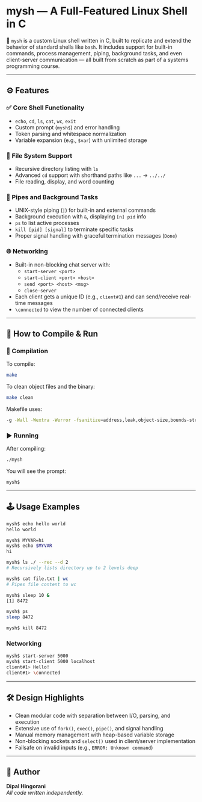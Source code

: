 # mysh — A Full-Featured Linux Shell in C

🧠 `mysh` is a custom Linux shell written in C, built to replicate and extend the behavior of standard shells like `bash`. It includes support for built-in commands, process management, piping, background tasks, and even client-server communication — all built from scratch as part of a systems programming course.

---

## ⚙️ Features

### ✅ Core Shell Functionality
- `echo`, `cd`, `ls`, `cat`, `wc`, `exit`
- Custom prompt (`mysh$`) and error handling
- Token parsing and whitespace normalization
- Variable expansion (e.g., `$var`) with unlimited storage

### 📂 File System Support
- Recursive directory listing with `ls`
- Advanced `cd` support with shorthand paths like `...` → `../../`
- File reading, display, and word counting

### 🔀 Pipes and Background Tasks
- UNIX-style piping (`|`) for built-in and external commands
- Background execution with `&`, displaying `[n] pid` info
- `ps` to list active processes
- `kill [pid] [signal]` to terminate specific tasks
- Proper signal handling with graceful termination messages (`Done`)

### 🌐 Networking
- Built-in non-blocking chat server with:
  - `start-server <port>`
  - `start-client <port> <host>`
  - `send <port> <host> <msg>`
  - `close-server`
- Each client gets a unique ID (e.g., `client#1`) and can send/receive real-time messages
- `\connected` to view the number of connected clients

---

## 🧪 How to Compile & Run

### 🔨 Compilation
To compile:
```bash
make
```

To clean object files and the binary:
```bash
make clean
```

Makefile uses:
```bash
-g -Wall -Wextra -Werror -fsanitize=address,leak,object-size,bounds-strict,undefined -fsanitize-address-use-after-scope
```

### ▶️ Running
After compiling:
```bash
./mysh
```

You will see the prompt:
```
mysh$ 
```

---

## 🕹️ Usage Examples

```bash
mysh$ echo hello world
hello world

mysh$ MYVAR=hi
mysh$ echo $MYVAR
hi

mysh$ ls ./ --rec --d 2
# Recursively lists directory up to 2 levels deep

mysh$ cat file.txt | wc
# Pipes file content to wc

mysh$ sleep 10 &
[1] 8472

mysh$ ps
sleep 8472

mysh$ kill 8472
```

### Networking
```bash
mysh$ start-server 5000
mysh$ start-client 5000 localhost
client#1> Hello!
client#1> \connected
```

---

## 🛠 Design Highlights

- Clean modular code with separation between I/O, parsing, and execution
- Extensive use of `fork()`, `exec()`, `pipe()`, and signal handling
- Manual memory management with heap-based variable storage
- Non-blocking sockets and `select()` used in client/server implementation
- Failsafe on invalid inputs (e.g., `ERROR: Unknown command`)

---

## 🙌 Author

**Dipal Hingorani**  
*All code written independently.*
